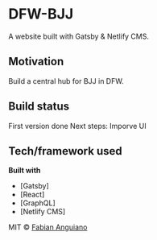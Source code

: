 # DFW-BJJ
A website built with Gatsby & Netlify CMS. 


## Motivation
Build a central hub for BJJ in DFW.

## Build status
First version done
Next steps: Imporve UI

## Tech/framework used

<b>Built with</b>
- [Gatsby]
- [React]
- [GraphQL]
- [Netlify CMS]



MIT © [Fabian Anguiano]()


